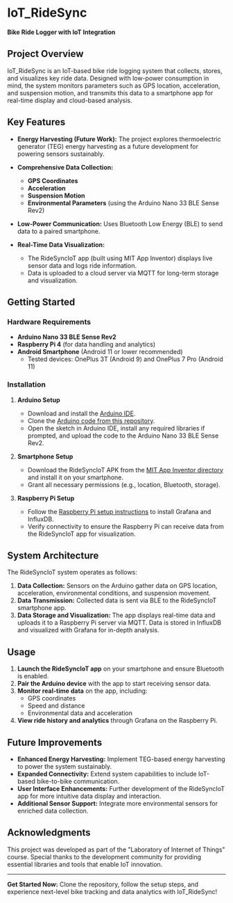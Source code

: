 # IoT_RideSync

**Bike Ride Logger with IoT Integration**

## Project Overview
IoT_RideSync is an IoT-based bike ride logging system that collects, stores, and visualizes key ride data. Designed with low-power consumption in mind, the system monitors parameters such as GPS location, acceleration, and suspension motion, and transmits this data to a smartphone app for real-time display and cloud-based analysis.

## Key Features
- **Energy Harvesting (Future Work):** The project explores thermoelectric generator (TEG) energy harvesting as a future development for powering sensors sustainably.
  
- **Comprehensive Data Collection:**
  - **GPS Coordinates**
  - **Acceleration**
  - **Suspension Motion**
  - **Environmental Parameters** (using the Arduino Nano 33 BLE Sense Rev2)

- **Low-Power Communication:** Uses Bluetooth Low Energy (BLE) to send data to a paired smartphone.

- **Real-Time Data Visualization:**
  - The RideSyncIoT app (built using MIT App Inventor) displays live sensor data and logs ride information.
  - Data is uploaded to a cloud server via MQTT for long-term storage and visualization.

## Getting Started

### Hardware Requirements
- **Arduino Nano 33 BLE Sense Rev2**
- **Raspberry Pi 4** (for data handling and analytics)
- **Android Smartphone** (Android 11 or lower recommended)
  - Tested devices: OnePlus 3T (Android 9) and OnePlus 7 Pro (Android 11)

### Installation

1. **Arduino Setup**
   - Download and install the [Arduino IDE](https://www.arduino.cc/en/software).
   - Clone the [Arduino code from this repository](https://github.com/TheBepps/IoT_RideSync/tree/main/Arduino%20Code).
   - Open the sketch in Arduino IDE, install any required libraries if prompted, and upload the code to the Arduino Nano 33 BLE Sense Rev2.

2. **Smartphone Setup**
   - Download the RideSyncIoT APK from the [MIT App Inventor directory](https://github.com/TheBepps/IoT_RideSync/tree/main/MIT%20App%20Inventor) and install it on your smartphone.
   - Grant all necessary permissions (e.g., location, Bluetooth, storage).

3. **Raspberry Pi Setup**
   - Follow the [Raspberry Pi setup instructions](https://github.com/TheBepps/IoT_RideSync/blob/main/Raspberry_installation.md) to install Grafana and InfluxDB.
   - Verify connectivity to ensure the Raspberry Pi can receive data from the RideSyncIoT app for visualization.

## System Architecture
The RideSyncIoT system operates as follows:

1. **Data Collection:** Sensors on the Arduino gather data on GPS location, acceleration, environmental conditions, and suspension movement.
2. **Data Transmission:** Collected data is sent via BLE to the RideSyncIoT smartphone app.
3. **Data Storage and Visualization:** The app displays real-time data and uploads it to a Raspberry Pi server via MQTT. Data is stored in InfluxDB and visualized with Grafana for in-depth analysis.

## Usage

1. **Launch the RideSyncIoT app** on your smartphone and ensure Bluetooth is enabled.
2. **Pair the Arduino device** with the app to start receiving sensor data.
3. **Monitor real-time data** on the app, including:
   - GPS coordinates
   - Speed and distance
   - Environmental data and acceleration
4. **View ride history and analytics** through Grafana on the Raspberry Pi.

## Future Improvements
- **Enhanced Energy Harvesting:** Implement TEG-based energy harvesting to power the system sustainably.
- **Expanded Connectivity:** Extend system capabilities to include IoT-based bike-to-bike communication.
- **User Interface Enhancements:** Further development of the RideSyncIoT app for more intuitive data display and interaction.
- **Additional Sensor Support:** Integrate more environmental sensors for enriched data collection.

## Acknowledgments
This project was developed as part of the "Laboratory of Internet of Things" course. Special thanks to the development community for providing essential libraries and tools that enable IoT innovation.

---

**Get Started Now:** Clone the repository, follow the setup steps, and experience next-level bike tracking and data analytics with IoT_RideSync!
